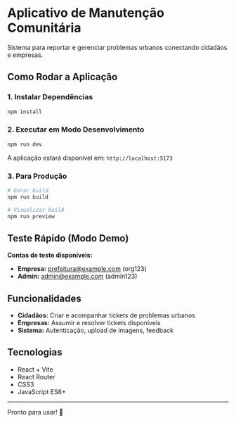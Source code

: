 # Aplicativo de Manutenção Comunitária

Sistema para reportar e gerenciar problemas urbanos conectando cidadãos e empresas.

## Como Rodar a Aplicação

### 1. Instalar Dependências
```bash
npm install
```

### 2. Executar em Modo Desenvolvimento
```bash
npm run dev
```

A aplicação estará disponível em: `http://localhost:5173`

### 3. Para Produção
```bash
# Gerar build
npm run build

# Visualizar build
npm run preview
```

## Teste Rápido (Modo Demo)

**Contas de teste disponíveis:**
- **Empresa:** prefeitura@example.com (org123)
- **Admin:** admin@example.com (admin123)

## Funcionalidades

- **Cidadãos:** Criar e acompanhar tickets de problemas urbanos
- **Empresas:** Assumir e resolver tickets disponíveis
- **Sistema:** Autenticação, upload de imagens, feedback

## Tecnologias

- React + Vite
- React Router
- CSS3
- JavaScript ES6+

---

Pronto para usar! 🚀

